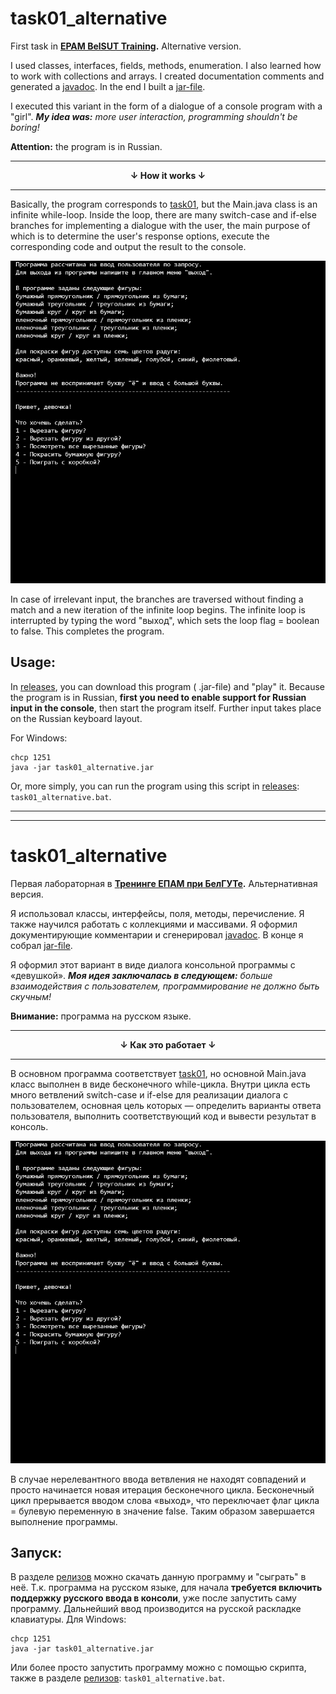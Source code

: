 # task01_alternative
First task in **[EPAM BelSUT Training](https://github.com/Sharibo-EPAM-BelSUT-Training).** Alternative version.

I used classes, interfaces, fields, methods, enumeration. I also learned how to work with collections and arrays. I created documentation comments and generated a [javadoc](https://sharibo-epam-belsut-training.github.io/task01_alternative/). In the end I built a [jar-file](https://github.com/Sharibo-EPAM-BelSUT-Training/task01_alternative/releases).

I executed this variant in the form of a dialogue of a console program with a "girl". ***My idea was:** more user interaction, programming shouldn't be boring!*

**Attention:** the program is in Russian.

***
<div align="center"><b>↓ How it works ↓</b></div>

***

Basically, the program corresponds to [task01](https://github.com/Sharibo-EPAM-BelSUT-Training/task01), but the Main.java class is an infinite while-loop. Inside the loop, there are many switch-case and if-else branches for implementing a dialogue with the user, the main purpose of which is to determine the user's response options, execute the corresponding code and output the result to the console.
<div align="center"><img src="https://github.com/Sharibo-EPAM-BelSUT-Training/task01_alternative/blob/master/presentation.gif" alt="GIF-preview"/></div>

In case of irrelevant input, the branches are traversed without finding a match and a new iteration of the infinite loop begins.
The infinite loop is interrupted by typing the word "выход", which sets the loop flag = boolean to false. This completes the program.

## Usage:
In [releases](https://github.com/Sharibo-EPAM-BelSUT-Training/task01_alternative/releases), you can download this program ( .jar-file) and "play" it.
Because the program is in Russian, **first you need to enable support for Russian input in the console**, then start the program itself. Further input takes place on the Russian keyboard layout.

For Windows:
```
chcp 1251
java -jar task01_alternative.jar
```
Or, more simply, you can run the program using this script in [releases](https://github.com/Sharibo-EPAM-BelSUT-Training/task01_alternative/releases): ```task01_alternative.bat```.

***
***
# task01_alternative
Первая лабораторная в **[Тренинге ЕПАМ при БелГУТе](https://github.com/Sharibo-EPAM-BelSUT-Training).** Альтернативная версия.

Я использовал классы, интерфейсы, поля, методы, перечисление. Я также научился работать с коллекциями и массивами. Я оформил документирующие комментарии и сгенерировал [javadoc](https://sharibo-epam-belsut-training.github.io/task01_alternative/). В конце я собрал [jar-file](https://github.com/Sharibo-EPAM-BelSUT-Training/task01_alternative/releases).

Я оформил этот вариант в виде диалога консольной программы с «девушкой». ***Моя идея заключалась в следующем:** больше взаимодействия с пользователем, программирование не должно быть скучным!*

**Внимание:** программа на русском языке.

***
<div align="center"><b>↓ Как это работает ↓</b></div>

***

В основном программа соответствует [task01](https://github.com/Sharibo-EPAM-BelSUT-Training/task01), но основной Main.java класс выполнен в виде бесконечного while-цикла. Внутри цикла есть много ветвлений switch-case и if-else для реализации диалога с пользователем, основная цель которых — определить варианты ответа пользователя, выполнить соответствующий код и вывести результат в консоль.
<div align="center"><img src="https://github.com/Sharibo-EPAM-BelSUT-Training/task01_alternative/blob/master/presentation.gif" alt="GIF-превью"/></div>

В случае нерелевантного ввода ветвления не находят совпадений и просто начинается новая итерация бесконечного цикла.
Бесконечный цикл прерывается вводом слова «выход», что переключает флаг цикла = булевую переменную в значение false. Таким образом завершается выполнение программы.

## Запуск:
В разделе [релизов](https://github.com/Sharibo-EPAM-BelSUT-Training/task01_alternative/releases) можно скачать данную программу и "сыграть" в неё.
Т.к. программа на русском языке, для начала **требуется включить поддержку русского ввода в консоли**, уже после запустить саму программу. Дальнейший ввод производится на русской раскладке клавиатуры. Для Windows:
```
chcp 1251
java -jar task01_alternative.jar
```
Или более просто запустить программу можно с помощью скрипта, также в разделе [релизов](https://github.com/Sharibo-EPAM-BelSUT-Training/task01_alternative/releases): ```task01_alternative.bat```.
